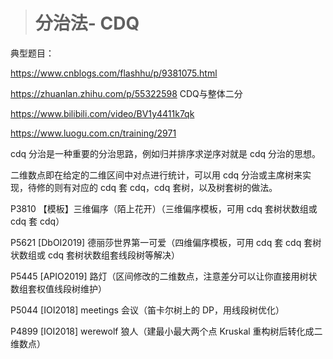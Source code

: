 > # 分治法- CDQ

典型题目：

<https://www.cnblogs.com/flashhu/p/9381075.html>

<https://zhuanlan.zhihu.com/p/55322598> CDQ与整体二分

https://www.bilibili.com/video/BV1y4411k7qk

https://www.luogu.com.cn/training/2971

cdq 分治是一种重要的分治思路，例如归并排序求逆序对就是 cdq 分治的思想。

二维数点即在给定的二维区间中对点进行统计，可以用 cdq 分治或主席树来实现，待修的则有对应的 cdq 套 cdq，cdq 套树，以及树套树的做法。

P3810 【模板】三维偏序（陌上花开）（三维偏序模板，可用 cdq 套树状数组或 cdq 套 cdq）

P5621 [DbOI2019] 德丽莎世界第一可爱（四维偏序模板，可用 cdq 套 cdq 套树状数组或 cdq 套树状数组套线段树等解决）

P5445 [APIO2019] 路灯（区间修改的二维数点，注意差分可以让你直接用树状数组套权值线段树维护）

P5044 [IOI2018] meetings 会议（笛卡尔树上的 DP，用线段树优化）

P4899 [IOI2018] werewolf 狼人（建最小最大两个点 Kruskal 重构树后转化成二维数点）
